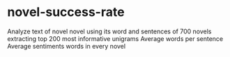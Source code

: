 # novel-success-rate
Analyze text of novel novel using its word and sentences of 700 novels 
extracting top 200 most informative unigrams 
Average words per sentence
Average sentiments words in every novel
